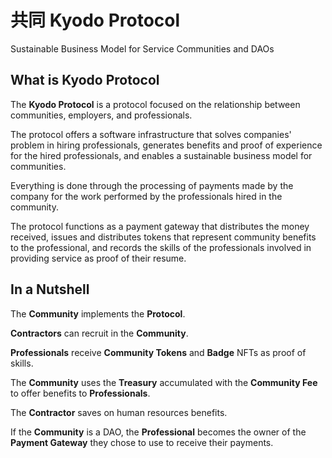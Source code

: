 # 共同 Kyodo Protocol
Sustainable Business Model for Service Communities and DAOs

<!-- vide goes here -->

## What is Kyodo Protocol

The **Kyodo Protocol** is a protocol focused on the relationship between communities, employers, and professionals.

The protocol offers a software infrastructure that solves companies' problem in hiring professionals, generates benefits and proof of experience for the hired professionals, and enables a sustainable business model for communities.

Everything is done through the processing of payments made by the company for the work performed by the professionals hired in the community.

The protocol functions as a payment gateway that distributes the money received, issues and distributes tokens that represent community benefits to the professional, and records the skills of the professionals involved in providing service as proof of their resume.

## In a Nutshell

The **Community** implements the **Protocol**.

**Contractors** can recruit in the **Community**.

**Professionals** receive **Community Tokens** and **Badge** NFTs as proof of skills.

The **Community** uses the **Treasury** accumulated with the **Community Fee** to offer benefits to **Professionals**.

The **Contractor** saves on human resources benefits.

If the **Community** is a DAO, the **Professional** becomes the owner of the **Payment Gateway** they chose to use to receive their payments.